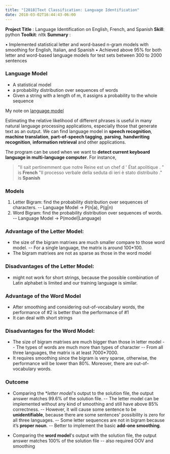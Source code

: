 ```yaml
---
title: "[2018]Text Classification: Language Identification"
date: 2018-03-02T16:44:43-06:00
---
```


**Project Title** : Language Identification on English, French, and Spanish
**Skill**:  python
**Toolkit**: nltk
**Summary** :

• Implemented statistical letter and word-based n-gram models with smoothing for English, Italian, and Spanish 
• Achieved above 95% for both letter and word-based language models for test sets between 300 to 2000 sentences <!--more--> 
### Language Model
- A statistical model
- a probability distribution over sequences of words
- Given a string with a length of m, it assigns a probability to the whole sequence

My note on <a href="/content/language-model.md">language model</a>

Estimating the relative likelihood of different phrases is useful in many natural language processing applications, especially those that generate text as an output. 
We can find language model in **speech recognition**, **machine translation**, **part-of-speech tagging**, **parsing**, **handwriting recognition**, **information retrieval** and other applications.

The program can be used when we want to **detect current keyboard language in multi-language computer**. 
For instance, 
> "Il sait pertinemment que notre Reine est un chef d ' État apolitique . " is **French**
> "Il processo verbale della seduta di ieri è stato distribuito ." is **Spanish**

### Models
1. Letter Bigram: find the probability distribution over sequences of characters.
-- Language Model &rarr; P(n|a), P(g|n)
2. Word Bigram: find the probability distribution over sequences of words.
-- Language Model &rarr; P(model|Language)

### Advantage of the Letter Model:
- the size of the bigram matrixes are much smaller compare to those word model. 
-- For a single language, the matrix is around 100*100. 
- The bigram matrixes are not as sparse as those in the word model

### Disadvantages of the Letter Model: 
- might not work for short strings, because the possible combination of Latin alphabet is limited and our training language is similar. 

### Advantage of the Word Model
- After smoothing and considering out-of-vocabulary words, the performance of #2 is better than the performance of #1
- It can deal with short strings

### Disadvantages for the Word Model: 
- The size of bigram matrixes are much bigger than those in letter model
-- The types of words are much more than types of character 
-- From all three languages, the matrix is at least 7000*7000. 
- It requires smoothing since the bigram is very sparse, otherwise, the performance will be lower than 80%. Moreover, there are out-of-vocabulary words. 

### Outcome

- Comparing the **letter model*'s output to the solution file, the output answer matches 99.6% of the solution file.
-- The letter model can be implemented without any kind of smoothing and still have above 85% correctness.
-- However, it will cause some sentence to be **unidentifiable**, because there are some sentences' possibility is zero for all three languages. 
-- Some letter sequences are not in bigram because it’s **proper noun**.
-- Better to implement the basic **add-one smoothing**.

- Comparing the **word model**'s output with the solution file, the output answer matches 100% of the solution file
-- also required OOV and smoothing